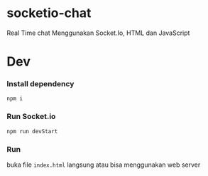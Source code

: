 # socketio-chat

Real Time chat Menggunakan Socket.Io, HTML dan JavaScript

# Dev
### Install dependency
`npm i`

### Run Socket.io
`npm run devStart`

### Run
buka file `index.html` langsung atau bisa menggunakan web server



